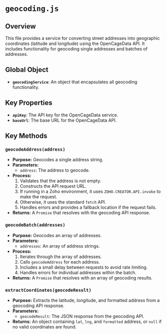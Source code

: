 # `geocoding.js`

## Overview

This file provides a service for converting street addresses into geographic coordinates (latitude and longitude) using the OpenCageData API. It includes functionality for geocoding single addresses and batches of addresses.

## Global Object

-   **`geocodingService`**: An object that encapsulates all geocoding functionality.

## Key Properties

-   **`apiKey`**: The API key for the OpenCageData service.
-   **`baseUrl`**: The base URL for the OpenCageData API.

## Key Methods

### `geocodeAddress(address)`

-   **Purpose:** Geocodes a single address string.
-   **Parameters:**
    -   `address`: The address to geocode.
-   **Process:**
    1.  Validates that the address is not empty.
    2.  Constructs the API request URL.
    3.  If running in a Zoho environment, it uses `ZOHO.CREATOR.API.invoke` to make the request.
    4.  Otherwise, it uses the standard `fetch` API.
    5.  Handles errors and provides a fallback location if the request fails.
-   **Returns:** A `Promise` that resolves with the geocoding API response.

### `geocodeBatch(addresses)`

-   **Purpose:** Geocodes an array of addresses.
-   **Parameters:**
    -   `addresses`: An array of address strings.
-   **Process:**
    1.  Iterates through the array of addresses.
    2.  Calls `geocodeAddress` for each address.
    3.  Includes a small delay between requests to avoid rate limiting.
    4.  Handles errors for individual addresses within the batch.
-   **Returns:** A `Promise` that resolves with an array of geocoding results.

### `extractCoordinates(geocodeResult)`

-   **Purpose:** Extracts the latitude, longitude, and formatted address from a geocoding API response.
-   **Parameters:**
    -   `geocodeResult`: The JSON response from the geocoding API.
-   **Returns:** An object containing `lat`, `lng`, and `formatted` address, or `null` if no valid coordinates are found.
